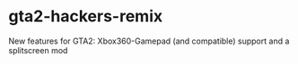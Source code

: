 gta2-hackers-remix
==================

New features for GTA2: Xbox360-Gamepad (and compatible) support and a splitscreen mod
